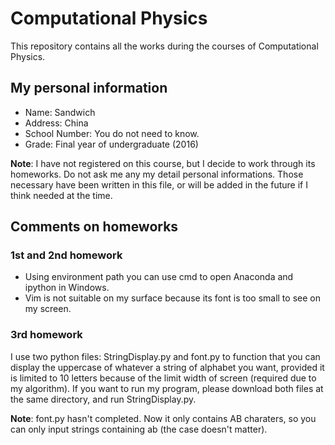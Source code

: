 # Computational Physics
This repository contains all the works during the courses of Computational Physics.

## My personal information
- Name: Sandwich
- Address: China
- School Number: You do not need to know.
- Grade: Final year of undergraduate (2016)

**Note**: I have not registered on this course, but I decide to work through its homeworks. Do not ask me any my detail personal informations. Those necessary have been written in this file, or will be added in the future if I think needed at the time.

## Comments on homeworks 

### 1st and 2nd homework
- Using environment path you can use cmd to open Anaconda and ipython in Windows.
- Vim is not suitable on my surface because its font is too small to see on my screen.

### 3rd homework
I use two python files: StringDisplay.py and font.py to function that you can display the uppercase of whatever a string of alphabet you want, provided it is limited to 10 letters because of the limit width of screen (required due to my algorithm). If you want to run my program, please download both files at the same directory, and run StringDisplay.py.

**Note**: font.py hasn't completed. Now it only contains AB charaters, so you can only input strings containing ab (the case doesn't matter).
